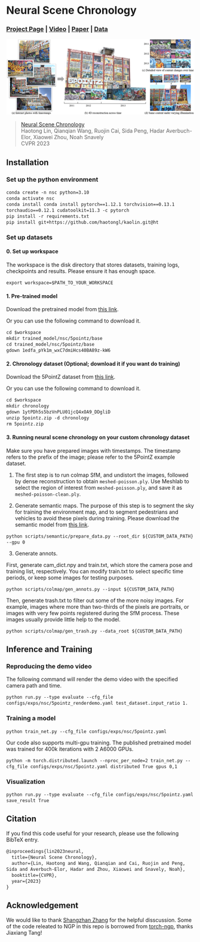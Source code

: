 # Neural Scene Chronology

### [Project Page](https://zju3dv.github.io/neusc) | [Video](https://youtu.be/ak47wEZH1kY) | [Paper](https://arxiv.org/abs/2306.07970) | [Data](https://zjueducn-my.sharepoint.com/:f:/g/personal/haotongl_zju_edu_cn/EpL9XCKhfRNDmbrjeJC55T8B2XJiwlY_Ag9t9aBL2ULQ6g?e=HSUt9K)

![teaser](assets/teaser.png)

> [Neural Scene Chronology](https://openaccess.thecvf.com/content/CVPR2023/html/Lin_Neural_Scene_Chronology_CVPR_2023_paper.html)  
> Haotong Lin, Qianqian Wang, Ruojin Cai, Sida Peng, Hadar Averbuch-Elor, Xiaowei Zhou, Noah Snavely \
> CVPR 2023

## Installation

### Set up the python environment

```
conda create -n nsc python=3.10
conda activate nsc
conda install conda install pytorch==1.12.1 torchvision==0.13.1 torchaudio==0.12.1 cudatoolkit=11.3 -c pytorch
pip install -r requirements.txt
pip install git+https://github.com/haotongl/kaolin.git@ht 
```

### Set up datasets

#### 0. Set up workspace
The workspace is the disk directory that stores datasets, training logs, checkpoints and results. Please ensure it has enough space. 
```
export workspace=$PATH_TO_YOUR_WORKSPACE
```
   
#### 1. Pre-trained model

Download the pretrained model from [this link](https://drive.google.com/drive/folders/1hRIHBBjj1JzyBc0WF6xuNwo-wTKuQ_3i?usp=sharing).

Or you can use the following command to download it.
```
cd $workspace
mkdir trained_model/nsc/5pointz/base
cd trained_model/nsc/5pointz/base
gdown 1edfa_pYk1m_wxC7dmiHcs40BA89z-kW6
```

#### 2. Chronology dataset (Optional; download it if you want do training)

Download the 5PointZ dataset from [this link](https://drive.google.com/drive/folders/1hRIHBBjj1JzyBc0WF6xuNwo-wTKuQ_3i?usp=sharing).

Or you can use the following command to download it.
```
cd $workspace
mkdir chronology
gdown 1ytPDh5s5bzVnPLU01jcQ4xOA9_DDgliD 
unzip 5pointz.zip -d chronology
rm 5pointz.zip
```

#### 3. Running neural scene chronology on your custom chronology dataset

Make sure you have prepared images with timestamps. The timestamp refers to the prefix of the image; please refer to the 5PointZ example dataset.

1. The first step is to run colmap SfM, and undistort the images, followed by dense reconstruction to obtain `meshed-poisson.ply`. Use Meshlab to select the region of interest from `meshed-poisson.ply`, and save it as `meshed-poisson-clean.ply`.

2. Generate semantic maps. The purpose of this step is to segment the sky for training the environment map, and to segment pedestrians and vehicles to avoid these pixels during training.
Please download the semantic model from [this link](https://github.com/open-mmlab/mmsegmentation/blob/c685fe6767c4cadf6b051983ca6208f1b9d1ccb8/configs/deeplabv3/README.md?plain=1#L59).
```
python scripts/semantic/prepare_data.py --root_dir ${CUSTOM_DATA_PATH} --gpu 0 
```

3. Generate annots. 

First, generate cam_dict.npy and train.txt, which store the camera pose and training list, respectively.
You can modify train.txt to select specific time periods, or keep some images for testing purposes.
```
python scripts/colmap/gen_annots.py --input ${CUSTOM_DATA_PATH}
```

Then, generate trash.txt to filter out some of the more noisy images. For example, images where more than two-thirds of the pixels are portraits, or images with very few points registered during the SfM process. These images usually provide little help to the model.
```
python scripts/colmap/gen_trash.py --data_root ${CUSTOM_DATA_PATH}
```



## Inference and Training

### Reproducing the demo video

The following command will render the demo video with the specified camera path and time.
```
python run.py --type evaluate --cfg_file configs/exps/nsc/5pointz_renderdemo.yaml test_dataset.input_ratio 1.
```

<!-- "configs/opts/5pointz.npy" is the camera path for the demo video. It is generated with Blender. -->

### Training a model

```
python train_net.py --cfg_file configs/exps/nsc/5pointz.yaml
```

Our code also supports multi-gpu training. The published pretrained model was trained for 400k iterations with 2 A6000 GPUs.
```
python -m torch.distributed.launch --nproc_per_node=2 train_net.py --cfg_file configs/exps/nsc/5pointz.yaml distributed True gpus 0,1
```


### Visualization

```
python run.py --type evaluate --cfg_file configs/exps/nsc/5pointz.yaml save_result True
```







## Citation

If you find this code useful for your research, please use the following BibTeX entry.

```
@inproceedings{lin2023neural,
  title={Neural Scene Chronology},
  author={Lin, Haotong and Wang, Qianqian and Cai, Ruojin and Peng, Sida and Averbuch-Elor, Hadar and Zhou, Xiaowei and Snavely, Noah},
  booktitle={CVPR},
  year={2023}
}
```

## Acknowledgement

We would like to thank [Shangzhan Zhang](https://zhanghe3z.github.io/) for the helpful disscussion. 
Some of the code releated to NGP in this repo is borrowed from [torch-ngp](https://github.com/ashawkey/torch-ngp), thanks Jiaxiang Tang!